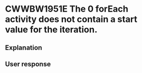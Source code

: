 # CWWBW1951E The 0 forEach activity does not contain a start value for the iteration.

## Explanation

## User response